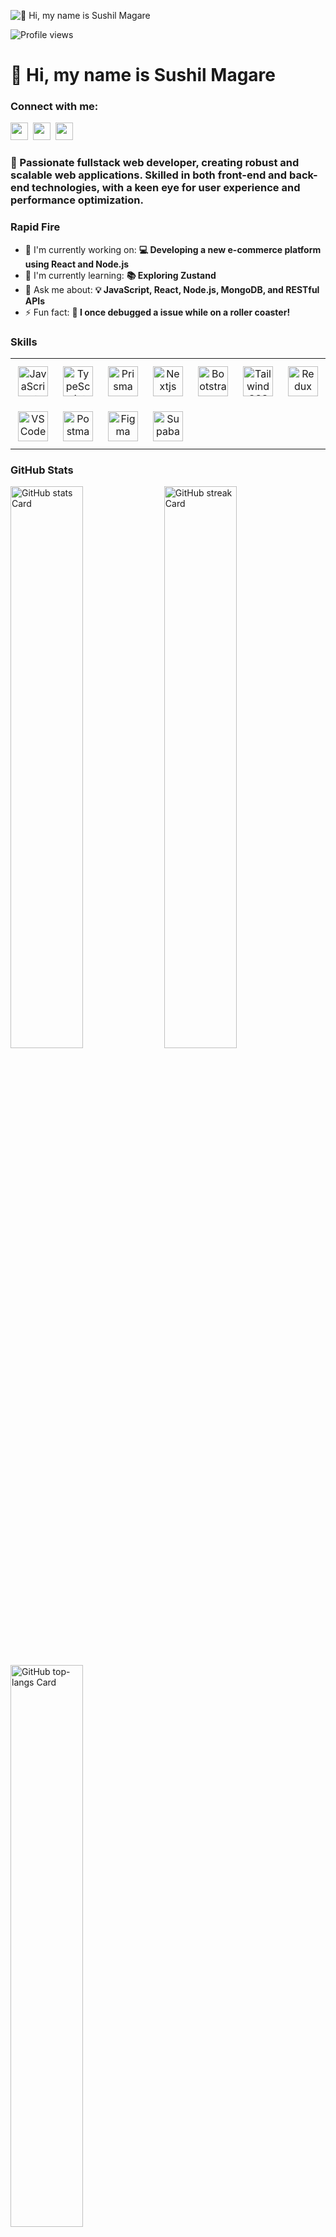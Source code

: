 ![👋 Hi, my name is Sushil Magare](https://user-images.githubusercontent.com/10498744/210012254-234538ff-d198-48aa-8964-37e6fd45d227.gif)

![Profile views](https://komarev.com/ghpvc/?username=sushilmagare10&label=Profile%20views&color=0e75b6&style=flat)

<div id="toc">
  <ul align="left" style="list-style: none">
    <summary>
      <h1>
        👋 Hi, my name is Sushil Magare
      </h1>
    </summary>
  </ul>
</div>

**<h3 align="left">Connect with me:</h3>** 
<p align="left"><a href="https://github.com/sushilmagare10" target="_blank"><img src="https://img.shields.io/badge/GitHub-100000?logo=github&logoColor=white" height="28" style="margin-right: 4px"></a> <a href="https://www.linkedin.com/in/sushil-magare" target="_blank"><img src="https://img.shields.io/badge/LinkedIn-0077B5?logo=linkedin&logoColor=white" height="28" style="margin-right: 4px"></a> <a href="https://twitter.com/Sushil__SM" target="_blank"><img src="https://img.shields.io/badge/Twitter-000000?logo=X&logoColor=white" height="28" style="margin-right: 4px"></a></p>

 **<h3 align="left">🚀 Passionate fullstack web developer, creating robust and scalable web applications. Skilled in both front-end and back-end technologies, with a keen eye for user experience and performance optimization.</h3>**

**<h3 align="left">Rapid Fire</h3>**

- 💼 I'm currently working on: **💻 Developing a new e-commerce platform using React and Node.js**
- 🌱 I'm currently learning: **📚 Exploring Zustand**
- 💬 Ask me about: **💡 JavaScript, React, Node.js, MongoDB, and RESTful APIs**
- ⚡ Fun fact: **🎢 I once debugged a issue while on a roller coaster!**

 **<h3 align="left">Skills</h3>**

<table style="width: 100%; border: 0px solid white;"><tr><td style="text-align: center; border: 0px; padding: 12px;"><img src="https://skillicons.dev/icons?i=javascript" height="48" alt="JavaScript"/></td><td style="text-align: center; border: 0px; padding: 12px;"><img src="https://skillicons.dev/icons?i=typescript" height="48" alt="TypeScript"/></td><td style="text-align: center; border: 0px; padding: 12px;"><img src="https://skillicons.dev/icons?i=prisma" height="48" alt="Prisma"/></td><td style="text-align: center; border: 0px; padding: 12px;"><img src="https://skillicons.dev/icons?i=nextjs" height="48" alt="Nextjs"/></td><td style="text-align: center; border: 0px; padding: 12px;"><img src="https://skillicons.dev/icons?i=bootstrap" height="48" alt="Bootstrap"/></td><td style="text-align: center; border: 0px; padding: 12px;"><img src="https://skillicons.dev/icons?i=tailwind" height="48" alt="Tailwind CSS"/></td><td style="text-align: center; border: 0px; padding: 12px;"><img src="https://skillicons.dev/icons?i=redux" height="48" alt="Redux"/></td><td style="text-align: center; border: 0px; padding: 12px;"><img src="https://skillicons.dev/icons?i=vite" height="48" alt="Vite"/></td><td style="text-align: center; border: 0px; padding: 12px;"><img src="https://skillicons.dev/icons?i=nodejs" height="48" alt="Node.js"/></td><td style="text-align: center; border: 0px; padding: 12px;"><img src="https://skillicons.dev/icons?i=express" height="48" alt="Express"/></td><td style="text-align: center; border: 0px; padding: 12px;"><img src="https://skillicons.dev/icons?i=postgresql" height="48" alt="PostgreSQL"/></td><td style="text-align: center; border: 0px; padding: 12px;"><img src="https://skillicons.dev/icons?i=mongodb" height="48" alt="MongoDB"/></td></tr><tr><td style="text-align: center; border: 0px; padding: 12px;"><img src="https://skillicons.dev/icons?i=vscode" height="48" alt="VSCode"/></td><td style="text-align: center; border: 0px; padding: 12px;"><img src="https://skillicons.dev/icons?i=postman" height="48" alt="Postman"/></td><td style="text-align: center; border: 0px; padding: 12px;"><img src="https://skillicons.dev/icons?i=figma" height="48" alt="Figma"/></td><td style="text-align: center; border: 0px; padding: 12px;"><img src="https://skillicons.dev/icons?i=supabase" height="48" alt="Supabase"/></td></table>

 **<h3 align="left">GitHub Stats</h3>**

<p align="left">
  <img width="48%" src="https://github-readme-stats.vercel.app/api?username=sushilmagare10&theme=react&hide_title=false&hide_rank=false&show_icons=false&include_all_commits=false&count_private=true&line_height=23&rank_icon=github" alt="GitHub stats Card" />
  <img width="48%" src="https://streak-stats.demolab.com/?user=sushilmagare10&theme=react&hide_border=false&date_format=M+j%5B%2C+Y%5D&mode=daily&hide_total_contributions=false&hide_current_streak=false&hide_longest_streak=false&card_height=200" alt="GitHub streak Card" />
</p>

<p align="left">
  <img width="48%" src="https://github-readme-stats.vercel.app/api/top-langs?username=sushilmagare10&theme=react&hide_title=false&layout=compact&langs_count=6&hide_progress=false&card_width=400" alt="GitHub top-langs Card" />
</p>

 **<h3 align="left">Support Me</h3>**

<p align="left"><a href="https://ko-fi.com/sushil_" target="_blank"><img src="https://img.shields.io/badge/Ko--fi-343B45?logo=kofi&logoColor=Black" height="36" style="margin-right: 4px"></a></p>
